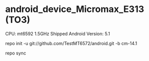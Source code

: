 # android_device_Micromax_E313 (TO3)

CPU: mt6592 1.5GHz
Shipped Android Version: 5.1

repo init -u git://github.com/TestMT6572/android.git -b cm-14.1

repo sync
